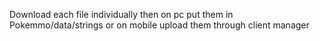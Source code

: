 Download each file individually then on pc put them in Pokemmo/data/strings or on mobile upload them through client manager
